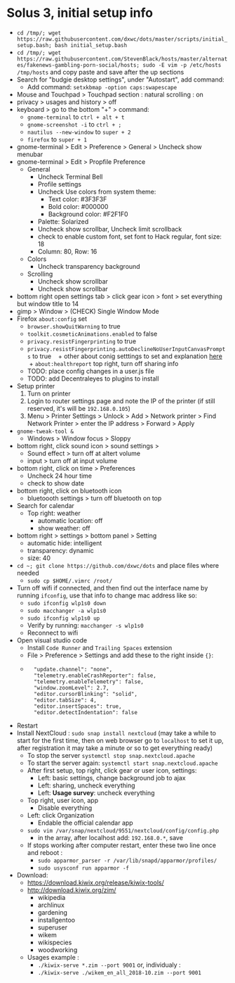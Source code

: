 # Solus 3, initial setup info

+ `cd /tmp/; wget https://raw.githubusercontent.com/dxwc/dots/master/scripts/initial_setup.bash; bash initial_setup.bash`
+ `cd /tmp/; wget https://raw.githubusercontent.com/StevenBlack/hosts/master/alternates/fakenews-gambling-porn-social/hosts; sudo -E vim -p /etc/hosts /tmp/hosts` and copy paste and save after the up sections
+ Search for "budgie desktop settings", under "Autostart", add command:
    + Add command: `setxkbmap -option caps:swapescape`
+ Mouse and Touchpad > Touchpad section : natural scrolling : on
+ privacy > usages and history > off
+ keyboard > go to the bottom "+" > command: 
	+ `gnome-terminal` to `ctrl + alt + t`
	+ `gnome-screenshot -i` to `ctrl + ;`
	+ `nautilus --new-window` to `super + 2`
	+ `firefox` to `super + 1`
+ gnome-terminal > Edit > Preference > General > Uncheck show menubar
+ gnome-terminal > Edit > Propfile Preference
	+ General
		+ Uncheck Terminal Bell
		+ Profile settings
		+ Uncheck Use colors from system theme:
			+ Text color: #3F3F3F
			+ Bold color: #000000
			+ Background color: #F2F1F0
		+ Palette: Solarized
		+ Uncheck show scrollbar, Uncheck limit scrollback
		+ check to enable custom font, set font to Hack regular, font size: 18
		+ Column: 80, Row: 16
	+ Colors
		+ Uncheck transparency background
	+ Scrolling
		+ Uncheck show scrollbar
		+ Uncheck show scrollbar
+ bottom right open settings tab > click gear icon > font > set everything but window title to 14
+ gimp > Window > (CHECK) Single Window Mode
+ Firefox `about:config` set
    + `browser.showQuitWarning` to true
    + `toolkit.cosmeticAnimations.enabled` to false
    + `privacy.resistFingerprinting` to true
    + `privacy.resistFingerprinting.autoDeclineNoUserInputCanvasPrompts` to true
    + other about conig setttings to set and explanation [here](https://www.privacytools.io/#about_config)
    + `about:healthreport` top right, turn off sharing info
    + TODO: place config changes in a user.js file
    + TODO: add Decentraleyes to plugins to install
+ Setup printer
    1. Turn on printer
    2. Login to router settings page and note the IP of the printer (if still reserved, it's will be `192.168.0.105`)
    3. Menu > Printer Settings > Unlock > Add > Network printer > Find Network Printer > enter the IP address > Forward > Apply
+ `gnome-tweak-tool &`
	+ Windows > Window focus > Sloppy
+ bottom right, click sound icon > sound settings > 
	+ Sound effect > turn off at altert volume
	+ input > turn off at input volume
+ bottom right, click on time > Preferences
	+ Uncheck 24 hour time
	+ check to show date
+ bottom right, click on bluetooth icon
	+ bluetoooth settings > turn off bluetooth on top
+ Search for calendar
    + Top right: weather
        + automatic location: off
        + show weather: off
+ bottom right > settings > bottom panel > Setting
    + automatic hide: intelligent
    + transparency: dynamic
    + size: 40
+ `cd ~; git clone https://github.com/dxwc/dots` and place files where
  needed
    + `sudo cp $HOME/.vimrc /root/`
+ Turn off wifi if connected, and then find out the interface name by
  running `ifconfig`, use that info to change mac address like so:
    + `sudo ifconfig wlp1s0 down`
    + `sudo macchanger -a wlp1s0`
    + `sudo ifconfig wlp1s0 up`
    + Verify by running: `macchanger -s wlp1s0`
    + Reconnect to wifi
+ Open visual studio code
	+ Install `Code Runner` and `Trailing Spaces` extension
	+ File > Preference > Settings  and add these to the right inside `{}`:
	+ ```
	    "update.channel": "none",
	    "telemetry.enableCrashReporter": false,
	    "telemetry.enableTelemetry": false,
	    "window.zoomLevel": 2.7,
	    "editor.cursorBlinking": "solid",
	    "editor.tabSize": 4,
	    "editor.insertSpaces": true,
	    "editor.detectIndentation": false
	  ```
+ Restart
+ Install NextCloud : `sudo snap install nextcloud` (may take a while to
  start for the first time, then on web browser go to `localhost` to set it
  up, after registration it may take a minute or so to get everything
  ready)
    + To stop the server `systemctl stop snap.nextcloud.apache`
    + To start the server again: `systemctl start snap.nextcloud.apache`
    + After first setup, top right, click gear or user icon, settings:
        + Left: basic settings, change background job to ajax
        + Left: sharing, uncheck everything
        + Left: **Usage survey**: uncheck everything
    + Top right, user icon, app
        + Disable everything
    + Left: click Organization
        + Endable the official calendar app
    + `sudo vim /var/snap/nextcloud/9551/nextcloud/config/config.php`
        + in the array, after localhost add: `192.168.0.*`, save
    + If stops working after computer restart, enter these two line once
      and reboot :
        + `sudo apparmor_parser -r /var/lib/snapd/apparmor/profiles/`
        + `sudo usysconf run apparmor -f`
+ Download:
    + <https://download.kiwix.org/release/kiwix-tools/>
    + <http://download.kiwix.org/zim/>
        + wikipedia
        + archlinux
        + gardening
        + installgentoo
        + superuser
        + wikem
        + wikispecies
        + woodworking
    + Usages example :
        + `./kiwix-serve *.zim --port 9001` or, individualy :
        + `./kiwix-serve ./wikem_en_all_2018-10.zim --port 9001` 

